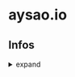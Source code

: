 # aysao.io 

## Infos
<details>
<summary>expand</summary>

### Lancer le serveur

```bash
cd serveur
npm i
node index.js
```

#### Utilise 3 ports
Debug page [file:///home/ay/aysao.io/server/debug.html](file:///home/ay/aysao.io/server/debug.html) \
Index [file:///home/ay/aysao.io/server/debug.html](file:///home/ay/aysao.io/server/debug.html) \
Express http://localhost:3000 \
Websocket on ws://localhost:8080 \
Websocket Debug on ws://localhost:9999

### Lancer le client

dans le browser ./app/index.html

### Lancer le debug

dans le browser ./server/debug.html
</details>

